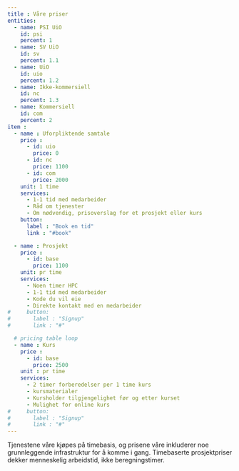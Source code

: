 ```yaml
---
title : Våre priser
entities:
  - name: PSI UiO
    id: psi
    percent: 1
  - name: SV UiO
    id: sv
    percent: 1.1
  - name: UiO
    id: uio
    percent: 1.2
  - name: Ikke-kommersiell
    id: nc
    percent: 1.3
  - name: Kommersiell
    id: com
    percent: 2
item :
  - name : Uforpliktende samtale
    price :
      - id: uio
        price: 0
      - id: nc
        price: 1100
      - id: com
        price: 2000
    unit: 1 time
    services:
      - 1-1 tid med medarbeider
      - Råd om tjenester
      - Om nødvendig, prisoverslag for et prosjekt eller kurs
    button:
      label : "Book en tid"
      link : "#book"

  - name : Prosjekt
    price :
      - id: base
        price: 1100
    unit: pr time
    services:
      - Noen timer HPC
      - 1-1 tid med medarbeider
      - Kode du vil eie
      - Direkte kontakt med en medarbeider
#     button:
#       label : "Signup"
#       link : "#"

  # pricing table loop
  - name : Kurs
    price :
      - id: base
        price: 2500
    unit : pr time
    services:
      - 2 timer forberedelser per 1 time kurs
      - kursmaterialer
      - Kursholder tilgjengelighet før og etter kurset
      - Mulighet for online kurs
#     button:
#       label : "Signup"
#       link : "#"
---
```


Tjenestene våre kjøpes på timebasis, og prisene våre inkluderer noe grunnleggende infrastruktur for å komme i gang.
Timebaserte prosjektpriser dekker menneskelig arbeidstid, ikke beregningstimer.

